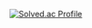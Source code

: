 [![Solved.ac Profile](http://mazassumnida.wtf/api/v2/generate_badge?boj=dongar97)](https://solved.ac/dongar97/)
